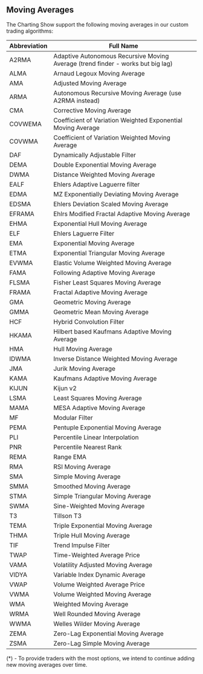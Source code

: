## Moving Averages

The Charting Show support the following moving averages in our custom trading algorithms:

| Abbreviation | Full Name                                                                       |
| ------------ | ------------------------------------------------------------------------------- |
| A2RMA        | Adaptive Autonomous Recursive Moving Average (trend finder - works but big lag) |
| ALMA         | Arnaud Legoux Moving Average                                                    |
| AMA          | Adjusted Moving Average                                                         |
| ARMA         | Autonomous Recursive Moving Average (use A2RMA instead)                         |
| CMA          | Corrective Moving Average                                                       |
| COVWEMA      | Coefficient of Variation Weighted Exponential Moving Average                    |
| COVWMA       | Coefficient of Variation Weighted Moving Average                                |
| DAF          | Dynamically Adjustable Filter                                                   |
| DEMA         | Double Exponential Moving Average                                               |
| DWMA         | Distance Weighted Moving Average                                                |
| EALF         | Ehlers Adaptive Laguerre filter                                                 |
| EDMA         | MZ Exponentially Deviating Moving Average                                       |
| EDSMA        | Ehlers Deviation Scaled Moving Average                                          |
| EFRAMA       | Ehlrs Modified Fractal Adaptive Moving Average                                  |
| EHMA         | Exponential Hull Moving Average                                                 |
| ELF          | Ehlers Laguerre Filter                                                          |
| EMA          | Exponential Moving Average                                                      |
| ETMA         | Exponential Triangular Moving Average                                           |
| EVWMA        | Elastic Volume Weighted Moving Average                                          |
| FAMA         | Following Adaptive Moving Average                                               |
| FLSMA        | Fisher Least Squares Moving Average                                             |
| FRAMA        | Fractal Adaptive Moving Average                                                 |
| GMA          | Geometric Moving Average                                                        |
| GMMA         | Geometric Mean Moving Average                                                   |
| HCF          | Hybrid Convolution Filter                                                       |
| HKAMA        | Hilbert based Kaufmans Adaptive Moving Average                                  |
| HMA          | Hull Moving Average                                                             |
| IDWMA        | Inverse Distance Weighted Moving Average                                        |
| JMA          | Jurik Moving Average                                                            |
| KAMA         | Kaufmans Adaptive Moving Average                                                |
| KIJUN        | Kijun v2                                                                        |
| LSMA         | Least Squares Moving Average                                                    |
| MAMA         | MESA Adaptive Moving Average                                                    |
| MF           | Modular Filter                                                                  |
| PEMA         | Pentuple Exponential Moving Average                                             |
| PLI          | Percentile Linear Interpolation                                                 |
| PNR          | Percentile Nearest Rank                                                         |
| REMA         | Range EMA                                                                       |
| RMA          | RSI Moving Average                                                              |
| SMA          | Simple Moving Average                                                           |
| SMMA         | Smoothed Moving Average                                                         |
| STMA         | Simple Triangular Moving Average                                                |
| SWMA         | Sine-Weighted Moving Average                                                    |
| T3           | Tillson T3                                                                      |
| TEMA         | Triple Exponential Moving Average                                               |
| THMA         | Triple Hull Moving Average                                                      |
| TIF          | Trend Impulse Filter                                                            |
| TWAP         | Time-Weighted Average Price                                                     |
| VAMA         | Volatility Adjusted Moving Average                                              |
| VIDYA        | Variable Index Dynamic Average                                                  |
| VWAP         | Volume Weighted Average Price                                                   |
| VWMA         | Volume Weighted Moving Average                                                  |
| WMA          | Weighted Moving Average                                                         |
| WRMA         | Well Rounded Moving Average                                                     |
| WWMA         | Welles Wilder Moving Average                                                    |
| ZEMA         | Zero-Lag Exponential Moving Average                                             |
| ZSMA         | Zero-Lag Simple Moving Average                                                  |

(\*) - To provide traders with the most options, we intend to continue adding new moving averages over time.
